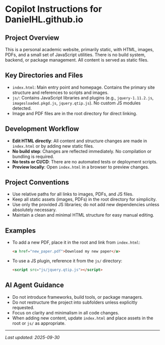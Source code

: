 # Copilot Instructions for DanielHL.github.io

## Project Overview
This is a personal academic website, primarily static, with HTML, images, PDFs, and a small set of JavaScript utilities. There is no build system, backend, or package management. All content is served as static files.

## Key Directories and Files
- `index.html`: Main entry point and homepage. Contains the primary site structure and references to scripts and images.
- `js/`: Contains JavaScript libraries and plugins (e.g., `jquery-1.11.2.js`, `imagesloaded.pkgd.js`, `jquery.qtip.js`). No custom JS modules detected.
- Image and PDF files are in the root directory for direct linking.

## Development Workflow
- **Edit HTML directly**: All content and structure changes are made in `index.html` or by adding new static files.
- **No build step**: Changes are reflected immediately. No compilation or bundling is required.
- **No tests or CI/CD**: There are no automated tests or deployment scripts.
- **Preview locally**: Open `index.html` in a browser to preview changes.

## Project Conventions
- Use relative paths for all links to images, PDFs, and JS files.
- Keep all static assets (images, PDFs) in the root directory for simplicity.
- Use only the provided JS libraries; do not add new dependencies unless absolutely necessary.
- Maintain a clean and minimal HTML structure for easy manual editing.

## Examples
- To add a new PDF, place it in the root and link from `index.html`:
  ```html
  <a href="new_paper.pdf">Download my new paper</a>
  ```
- To use a JS plugin, reference it from the `js/` directory:
  ```html
  <script src="js/jquery.qtip.js"></script>
  ```

## AI Agent Guidance
- Do not introduce frameworks, build tools, or package managers.
- Do not restructure the project into subfolders unless explicitly requested.
- Focus on clarity and minimalism in all code changes.
- When adding new content, update `index.html` and place assets in the root or `js/` as appropriate.

---
_Last updated: 2025-09-30_
